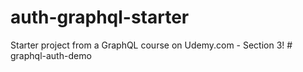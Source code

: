 # auth-graphql-starter
Starter project from a GraphQL course on Udemy.com - Section 3!
#   g r a p h q l - a u t h - d e m o  
 